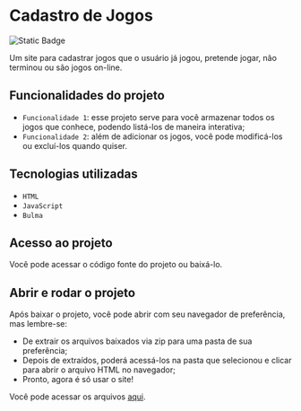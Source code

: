 # Cadastro de Jogos

![Static Badge](https://img.shields.io/badge/Status-Pronto-green)

Um site para cadastrar jogos que o usuário já jogou, pretende jogar, não terminou ou são jogos on-line.

## Funcionalidades do projeto

- `Funcionalidade 1`: esse projeto serve para você armazenar todos os jogos que conhece, podendo listá-los de maneira interativa;
- `Funcionalidade 2`: além de adicionar os jogos, você pode modificá-los ou excluí-los quando quiser.

## Tecnologias utilizadas

- `HTML`
- `JavaScript`
- `Bulma`

## Acesso ao projeto

Você pode acessar o código fonte do projeto ou baixá-lo.

## Abrir e rodar o projeto

Após baixar o projeto, você pode abrir com seu navegador de preferência, mas lembre-se:

- De extrair os arquivos baixados via zip para uma pasta de sua preferência;
- Depois de extraídos, poderá acessá-los na pasta que selecionou e clicar para abrir o arquivo HTML no navegador;
- Pronto, agora é só usar o site!

Você pode acessar os arquivos [aqui]().
